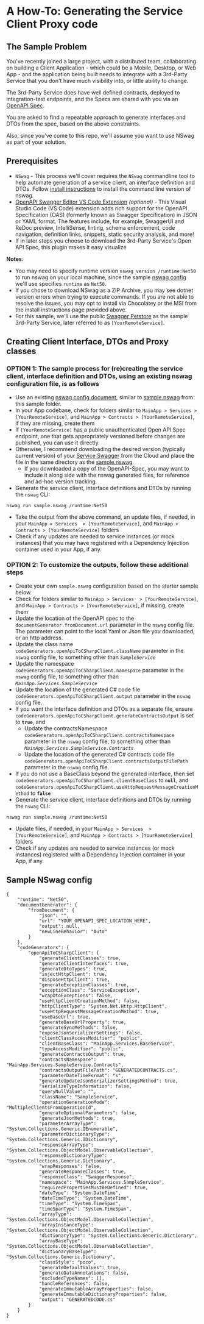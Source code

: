 # A How-To: Generating the Service Client Proxy code

## The Sample Problem

You've recently joined a large project, with a distributed team, collaborating on building a Client Application - which could be a Mobile, Desktop, or Web App - and the application being built needs to integrate with a 3rd-Party Service that you don't have much visibility into, or little ability to change.

The 3rd-Party Service does have well defined contracts, deployed to integration-test endpoints, and the Specs are shared with you via an [OpenAPI Spec](https://swagger.io/specification/).

You are asked to find a repeatable approach to generate interfaces and DTOs from the spec, based on the above constraints.

Also, since you've come to this repo, we'll assume you want to use NSwag as part of your solution.

## Prerequisites

- `NSwag` - This process we'll cover requires the `NSwag` commandline tool to help automate generation of a service client, an interface definition and DTOs. Follow [install instructions](https://github.com/RicoSuter/NSwag/wiki/CommandLine) to install the command line version of nswag.
- [OpenAPI Swagger Editor VS Code Extension](https://marketplace.visualstudio.com/items?itemName=42Crunch.vscode-openapi) *(optional)* - This Visual Studio Code (VS Code) extension adds rich support for the OpenAPI Specification (OAS) (formerly known as Swagger Specification) in JSON or YAML format. The features include, for example, SwaggerUI and ReDoc preview, IntelliSense, linting, schema enforcement, code navigation, definition links, snippets, static security analysis, and more!
- If in later steps you choose to download the 3rd-Party Service's Open API Spec, this plugin makes it easy visualize

**Notes**:  

- You may need to specify runtime version `nswag version /runtime:Net50` to run nswag on your local machine, since the sample [nswag config](https://github.com/RicoSuter/NSwag/wiki/NSwag-Configuration-Document) we'll use specifies `runtime` as `Net50`.
- If you chose to download NSwag as a ZIP Archive, you may see dotnet version errors when trying to execute commands. If you are not able to resolve the issues, you may opt to install via Chocolatey or the MSI from the install instructions page provided above.
- For this sample, we'll use the public [Swagger Petstore](https://petstore.swagger.io/) as the sample 3rd-Party Service, later referred to as `[YourRemoteService]`.

## Creating Client Interface, DTOs and Proxy classes

### **OPTION 1**: The sample process for (re)creating the service client, interface definition and DTOs, using an existing nswag configuration file, is as follows

- Use an existing [nswag config document](https://github.com/RicoSuter/NSwag/wiki/NSwag-Configuration-Document), similar to [sample.nswag](./sample.nswag) from this sample folder.
- In your App codebase, check for folders similar to `MainApp > Services > [YourRemoteService]`, and `MainApp > Contracts > [YourRemoteService]`, if they are missing, create them
- If `[YourRemoteService]` has a public unauthenticated Open API Spec endpoint, one that gets appropriately versioned before changes are published, you can use it directly.
- Otherwise, I recommend downloading the desired version (typically current version) of your [Service Swagger](https://petstore.swagger.io/v2/swagger.json) from the Cloud and place the file in the same directory as the [sample.nswag](./sample.nswag).
  - If you downloaded a copy of the OpenAPI-Spec, you may want to include it along side with the nswag generated files, for reference and ad-hoc version tracking.
- Generate the service client, interface definitions and DTOs by running the `nswag` CLI:

```
nswag run sample.nswag /runtime:Net50
```

- Take the output from the above command, an update files, if needed, in your `MainApp > Services  > [YourRemoteService]`, and `MainApp > Contracts > [YourRemoteService]` folders
- Check if any updates are needed to service instances (or mock instances) that you may have registered with a Dependency Injection container used in your App, if any.

### **OPTION 2**: To customize the outputs, follow these additional steps

- Create your own `sample.nswag` configuration based on the starter sample below.
- Check for folders similar to `MainApp > Services  > [YourRemoteService]`, and `MainApp > Contracts > [YourRemoteService]`, if missing, create them
- Update the location of the OpenAPI spec to the `documentGenerator.fromDocument.url` parameter in the `nswag` config file. The parameter can point to the local Yaml or Json file you downloaded, or an http address.
- Update the class name `codeGenerators.openApiToCSharpClient.className` parameter in the `nswag` config file, to something other than *`SampleService`*
- Update the namespace `codeGenerators.openApiToCSharpClient.namespace` parameter in the `nswag` config file, to something other than *`MainApp.Services.SampleService`*
- Update the location of the generated C# code file `codeGenerators.openApiToCSharpClient.output` parameter in the `nswag` config file.
- If you want the interface definition and DTOs as a separate file, ensure `codeGenerators.openApiToCSharpClient.generateContractsOutput` is set to **`true`**, and
  - Update the contractsNamespace `codeGenerators.openApiToCSharpClient.contractsNamespace` parameter in the `nswag` config file, to something other than *`MainApp.Services.SampleService.Contracts`*
  - Update the location of the generated C# contracts code file `codeGenerators.openApiToCSharpClient.contractsOutputFilePath` parameter in the `nswag` config file.
- If you do not use a BaseClass beyond the generated interface, then set `codeGenerators.openApiToCSharpClient.clientBaseClass` to **`null`**, and `codeGenerators.openApiToCSharpClient.useHttpRequestMessageCreationMethod` to **`false`**
- Generate the service client, interface definitions and DTOs by running the `nswag` CLI:

```
nswag run sample.nswag /runtime:Net50
```

- Update files, if needed, in your `MainApp > Services  > [YourRemoteService]`, and `MainApp > Contracts > [YourRemoteService]` folders
- Check if any updates are needed to service instances (or mock instances) registered with a Dependency Injection container in your App, if any.

## Sample NSwag config

```
{
    "runtime": "Net50",
    "documentGenerator": {
        "fromDocument": {
            "json": "",
            "url": "YOUR_OPENAPI_SPEC_LOCATION_HERE",
            "output": null,
            "newLineBehavior": "Auto"
        }
    },    
    "codeGenerators": {
        "openApiToCSharpClient": {
            "generateClientClasses": true,
            "generateClientInterfaces": true,
            "generateDtoTypes": true,
            "injectHttpClient": true,
            "disposeHttpClient": true,
            "generateExceptionClasses": true,
            "exceptionClass": "ServiceException",
            "wrapDtoExceptions": false,
            "useHttpClientCreationMethod": false,
            "httpClientType": "System.Net.Http.HttpClient",
            "useHttpRequestMessageCreationMethod": true,
            "useBaseUrl": true,
            "generateBaseUrlProperty": true,
            "generateSyncMethods": false,
            "exposeJsonSerializerSettings": false,
            "clientClassAccessModifier": "public",
            "clientBaseClass": "MainApp.Services.BaseService",
            "typeAccessModifier": "public",
            "generateContractsOutput": true,
            "contractsNamespace": "MainApp.Services.SampleService.Contracts",
            "contractsOutputFilePath": "GENERATEDCONTRACTS.cs",
            "parameterDateTimeFormat": "s",
            "generateUpdateJsonSerializerSettingsMethod": true,
            "serializeTypeInformation": false,
            "queryNullValue": "",
            "className": "SampleService",
            "operationGenerationMode": "MultipleClientsFromOperationId",
            "generateOptionalParameters": false,
            "generateJsonMethods": true,
            "parameterArrayType": "System.Collections.Generic.IEnumerable",
            "parameterDictionaryType": "System.Collections.Generic.IDictionary",
            "responseArrayType": "System.Collections.ObjectModel.ObservableCollection",
            "responseDictionaryType": "System.Collections.Generic.Dictionary",
            "wrapResponses": false,
            "generateResponseClasses": true,
            "responseClass": "SwaggerResponse",
            "namespace": "MainApp.Services.SampleService",
            "requiredPropertiesMustBeDefined": true,
            "dateType": "System.DateTime",
            "dateTimeType": "System.DateTime",
            "timeType": "System.TimeSpan",
            "timeSpanType": "System.TimeSpan",
            "arrayType": "System.Collections.ObjectModel.ObservableCollection",
            "arrayInstanceType": "System.Collections.ObjectModel.ObservableCollection",            
            "dictionaryType": "System.Collections.Generic.Dictionary",
            "arrayBaseType": "System.Collections.ObjectModel.ObservableCollection",
            "dictionaryBaseType": "System.Collections.Generic.Dictionary",
            "classStyle": "poco",
            "generateDefaultValues": true,
            "generateDataAnnotations": false,
            "excludedTypeNames": [],
            "handleReferences": false,
            "generateImmutableArrayProperties": false,
            "generateImmutableDictionaryProperties": false,
            "output": "GENERATEDCODE.cs"
        }
    }
}
```
